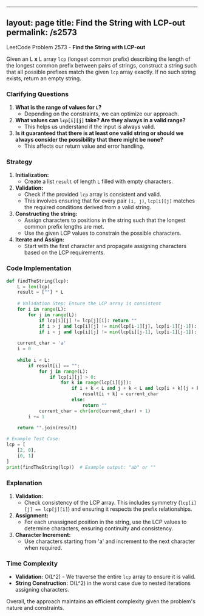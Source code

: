 
---
layout: page
title:  Find the String with LCP-out
permalink: /s2573
---
LeetCode Problem 2573 - **Find the String with LCP-out**

Given an L **x** L array `lcp` (longest common prefix) describing the length of the longest common prefix between pairs of strings, construct a string such that all possible prefixes match the given `lcp` array exactly. If no such string exists, return an empty string.

### Clarifying Questions
1. **What is the range of values for `L`?**
   - Depending on the constraints, we can optimize our approach.
2. **What values can `lcp[i][j]` take? Are they always in a valid range?**
   - This helps us understand if the input is always valid.
3. **Is it guaranteed that there is at least one valid string or should we always consider the possibility that there might be none?**
   - This affects our return value and error handling.

### Strategy
1. **Initialization:**
   - Create a list `result` of length `L` filled with empty characters.
2. **Validation:**
   - Check if the provided `lcp` array is consistent and valid.
   - This involves ensuring that for every pair `(i, j)`, `lcp[i][j]` matches the required conditions derived from a valid string.
3. **Constructing the string:**
   - Assign characters to positions in the string such that the longest common prefix lengths are met.
   - Use the given LCP values to constrain the possible characters.
4. **Iterate and Assign:**
   - Start with the first character and propagate assigning characters based on the LCP requirements.

### Code Implementation
```python
def findTheString(lcp):
    L = len(lcp)
    result = [""] * L
    
    # Validation Step: Ensure the LCP array is consistent
    for i in range(L):
        for j in range(L):
            if lcp[i][j] != lcp[j][i]: return ""
            if i > j and lcp[i][j] != min(lcp[i-1][j], lcp[i-1][j-1]): return ""
            if i < j and lcp[i][j] != min(lcp[i][j-1], lcp[i-1][j-1]): return ""
    
    current_char = 'a'
    i = 0
    
    while i < L:
        if result[i] == "":
            for j in range(L):
                if lcp[i][j] > 0:
                    for k in range(lcp[i][j]):
                        if i + k < L and j + k < L and lcp[i + k][j + k] > k:
                            result[i + k] = current_char
                        else:
                            return ""
            current_char = chr(ord(current_char) + 1)
        i += 1
    
    return "".join(result)

# Example Test Case:
lcp = [
    [2, 0],
    [0, 1]
]
print(findTheString(lcp))  # Example output: "ab" or ""
```

### Explanation
1. **Validation:**
   - Check consistency of the LCP array. This includes symmetry (`lcp[i][j] == lcp[j][i]`) and ensuring it respects the prefix relationships.
2. **Assignment:**
   - For each unassigned position in the string, use the LCP values to determine characters, ensuring continuity and consistency.
3. **Character Increment:**
   - Use characters starting from 'a' and increment to the next character when required.

### Time Complexity
- **Validation:** O(L^2) - We traverse the entire `lcp` array to ensure it is valid.
- **String Construction:** O(L^2) in the worst case due to nested iterations assigning characters.

Overall, the approach maintains an efficient complexity given the problem's nature and constraints.
